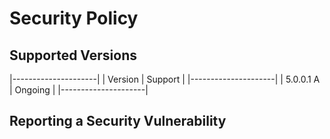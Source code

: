 # Security Policy
## Supported Versions
|---------------------|
| Version   | Support |
|---------------------|
| 5.0.0.1 A | Ongoing |
|---------------------|
## Reporting a Security Vulnerability
